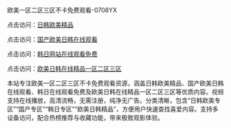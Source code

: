 欧美一区二区三区不卡免费观看-0708YX

点击访问：<a href="https://heiliaoga6s9v.pages.dev">日韩欧美精品</a>

点击访问：<a href="https://heiliaoow5kzm.pages.dev">国产欧美日韩在线观看</a>

点击访问：<a href="https://heiliao2dmwwy.pages.dev">韩日网站在线观看免费</a>

点击访问：<a href="https://heiliaoll4qsx.pages.dev">欧美日韩在线精品一区二区三区</a>

本站专注欧美一区二区三区不卡免费观看资源，涵盖日韩欧美精品、国产欧美日韩在线观看、韩日在线观看免费及欧美日韩在线精品一区二区三区等优质内容。视频支持在线播放，高清流畅，无需注册，纯净无广告。分类清晰，包含“日韩欧美专区”“国产专区”“韩日专区”“欧美日韩精品”，方便用户快速查找喜爱内容。支持多设备访问，配合热榜推荐与收藏功能，带来极致观影体验。

<span style="display:none;">[Canonical link](https://github.com/mot20250709/mot20250709 ）</span>
